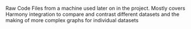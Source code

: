 Raw Code Files from a machine used later on in the project. Mostly covers Harmony integration to compare and contrast different datasets and the making of more complex graphs for individual datasets
